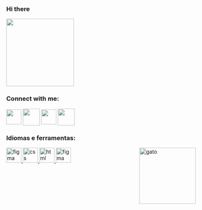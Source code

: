 ### Hi there 

<!--
**JiordanaDuarte/JiordanaDuarte** is a ✨ _special_ ✨ repository because its `README.md` (this file) appears on your GitHub profile.

Here are some ideas to get you started:

- 🔭 I’m currently working on ...
- 🌱 I’m currently learning ...
- 👯 I’m looking to collaborate on ...
- 🤔 I’m looking for help with ...
- 💬 Ask me about ...
- 📫 How to reach me: ...
- ⚡ Fun fact: ...
-->
<div>

<img height="180em" src="https://github-readme-stats.vercel.app/api?username=JiordanaDuarte&show_icons=true&theme=dracula&include_all_commits=true&count_private=true"/>
</div>


<h3 align="left">Connect with me:</h3>
<p align="left">
<a href="https://www.linkedin.com/in/jiordana-duarte-2563a0242?lipi=urn%3Ali%3Apage%3Ad_flagship3_profile_view_base_contact_details%3BHCnONsKTS7uan7WcByxAog%3D%3D" target="blank"><img align="center" src="https://img.icons8.com/nolan/344/linkedin.png" alt="" height="40" width="40" /></a>
<a href="https://trello.com/u/jiordanaduarte" target="blank"><img align="center" src="https://img.icons8.com/nolan/2x/trello.png" alt="" height="45" width="45" /></a>
<a href="https://www.instagram.com/jiordana_duarte/" target="blank"><img align="center" src="https://img.icons8.com/nolan/2x/instagram-new.png" alt="" height="40" width="40" /></a>
<a href="jiordana2002duarte@gmail.com" target="blank"><img align="center" src="https://img.icons8.com/nolan/344/gmail-new.png" alt="" height="45" width="45" /></a>
</p>


<h3 align="left">Idiomas e ferramentas:</h3>
<a href="https:// www.javascript.com/" target="_blank" rel="noreferrer"> <img src="https://img.icons8.com/nolan/344/javascript.png" alt="figma" width= "40" height="40"/> </a>
<a href="https:// www.css.com/" target="_blank" rel="noreferrer"> <img src="https://img.icons8.com/nolan/344/css-filetype.png" alt="css" width= "40" height="40"/> </a>
<a href="https:// www.html.com/" target="_blank" rel="noreferrer"> <img src="https://img.icons8.com/nolan/344/html-filetype.png" alt="html" width= "40" height="40"/> </a> 
<a href="https:// www.figma.com/" target="_blank" rel="noreferrer"> <img src="https://img.icons8.com/nolan/344/figma.png" alt="figma" width= "40" height="40"/> </a>

<img align="right" alt="gato" width="150" src="https://thumbs.gfycat.com/CheapShowyFrogmouth-size_restricted.gif">
